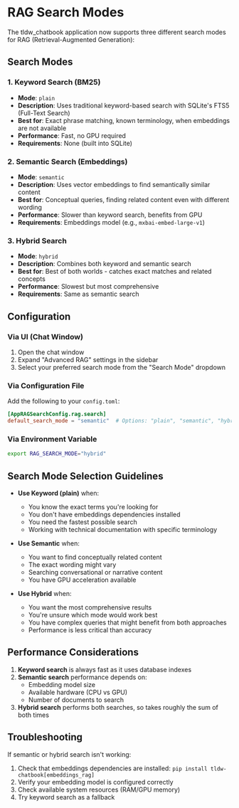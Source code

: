 # RAG Search Modes

The tldw_chatbook application now supports three different search modes for RAG (Retrieval-Augmented Generation):

## Search Modes

### 1. Keyword Search (BM25)
- **Mode**: `plain`
- **Description**: Uses traditional keyword-based search with SQLite's FTS5 (Full-Text Search)
- **Best for**: Exact phrase matching, known terminology, when embeddings are not available
- **Performance**: Fast, no GPU required
- **Requirements**: None (built into SQLite)

### 2. Semantic Search (Embeddings)
- **Mode**: `semantic`
- **Description**: Uses vector embeddings to find semantically similar content
- **Best for**: Conceptual queries, finding related content even with different wording
- **Performance**: Slower than keyword search, benefits from GPU
- **Requirements**: Embeddings model (e.g., `mxbai-embed-large-v1`)

### 3. Hybrid Search
- **Mode**: `hybrid`
- **Description**: Combines both keyword and semantic search
- **Best for**: Best of both worlds - catches exact matches and related concepts
- **Performance**: Slowest but most comprehensive
- **Requirements**: Same as semantic search

## Configuration

### Via UI (Chat Window)
1. Open the chat window
2. Expand "Advanced RAG" settings in the sidebar
3. Select your preferred search mode from the "Search Mode" dropdown

### Via Configuration File
Add the following to your `config.toml`:

```toml
[AppRAGSearchConfig.rag.search]
default_search_mode = "semantic"  # Options: "plain", "semantic", "hybrid"
```

### Via Environment Variable
```bash
export RAG_SEARCH_MODE="hybrid"
```

## Search Mode Selection Guidelines

- **Use Keyword (plain)** when:
  - You know the exact terms you're looking for
  - You don't have embeddings dependencies installed
  - You need the fastest possible search
  - Working with technical documentation with specific terminology

- **Use Semantic** when:
  - You want to find conceptually related content
  - The exact wording might vary
  - Searching conversational or narrative content
  - You have GPU acceleration available

- **Use Hybrid** when:
  - You want the most comprehensive results
  - You're unsure which mode would work best
  - You have complex queries that might benefit from both approaches
  - Performance is less critical than accuracy

## Performance Considerations

1. **Keyword search** is always fast as it uses database indexes
2. **Semantic search** performance depends on:
   - Embedding model size
   - Available hardware (CPU vs GPU)
   - Number of documents to search
3. **Hybrid search** performs both searches, so takes roughly the sum of both times

## Troubleshooting

If semantic or hybrid search isn't working:
1. Check that embeddings dependencies are installed: `pip install tldw-chatbook[embeddings_rag]`
2. Verify your embedding model is configured correctly
3. Check available system resources (RAM/GPU memory)
4. Try keyword search as a fallback